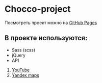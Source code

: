 # Chocco-project

Посмотреть проект можно на [GitHub Pages](https://moradell.github.io/chocco-project/)

## В проекте используются:
* Sass (scss)
* jQuery 
* API
1. [YouTube](https://developers.google.com/youtube)
2. [Yandex maps](https://yandex.ru/dev/maps/)
